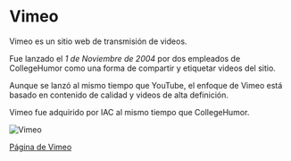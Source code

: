 # Vimeo

Vimeo es un sitio web de transmisión de videos.

Fue lanzado el *_1 de Noviembre de 2004_* por dos empleados de CollegeHumor como una forma de compartir y etiquetar videos del sitio.

Aunque se lanzó al mismo tiempo que YouTube, el enfoque de Vimeo está basado en contenido de calidad y videos de alta definición.

Vimeo fue adquirido por IAC al mismo tiempo que CollegeHumor.

![Vimeo](https://github.com/polettex/SMX2-M8UF1A1-HistoriaWeb-2004-Vimeo-PolCasadesus/blob/main/Vimeo-Logo.png "Logo de Vimeo")

[Página de Vimeo](https://vimeo.com "Página de Vimeo")
